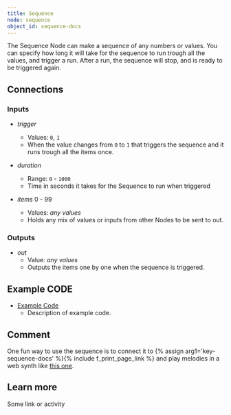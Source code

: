 ```yaml
---
title: Sequence
node: sequence
object_id: sequence-docs
---
```


The Sequence Node can make a sequence of any numbers or values. You can specify how long it will take for the sequence to run trough all the values, and trigger a run. After a run, the sequence will stop, and is ready to be triggered again.

## Connections

<div class="node-input-list" markdown="block">

### Inputs

- *trigger*
    - Values: `0`, `1`
    - When the value changes from `0` to `1` that triggers the sequence and it runs trough all the items once.

- *duration*
    - Range: `0` - `1000`
    - Time in seconds it takes for the Sequence to run when triggered


- *items* <span class='node-input'>0</span> - <span class='node-input'>99</span>
    - Values: *any values*
    - Holds any mix of values or inputs from other Nodes to be sent to <span class='node-output'>out</span>.

</div>

<div class="node-output-list" markdown="block">

### Outputs

- *out*
    - Value: *any values*
    - Outputs the items one by one when the sequence is triggered.

</div>

## Example CODE

<div class="node-example-programs" markdown="block">

- [Example Code](http://code.quirkbot.com/program/XXXXXXXXXXXXXXXX "Go to Quirkbot CODE")
    - Description of example code.

</div>

## Comment
One fun way to use the sequence is to connect it to {% assign arg1='key-sequence-docs' %}{% include f_print_page_link %} and play melodies in a web synth like [this one](http://www.websynths.com/).

## Learn more
Some link or activity
